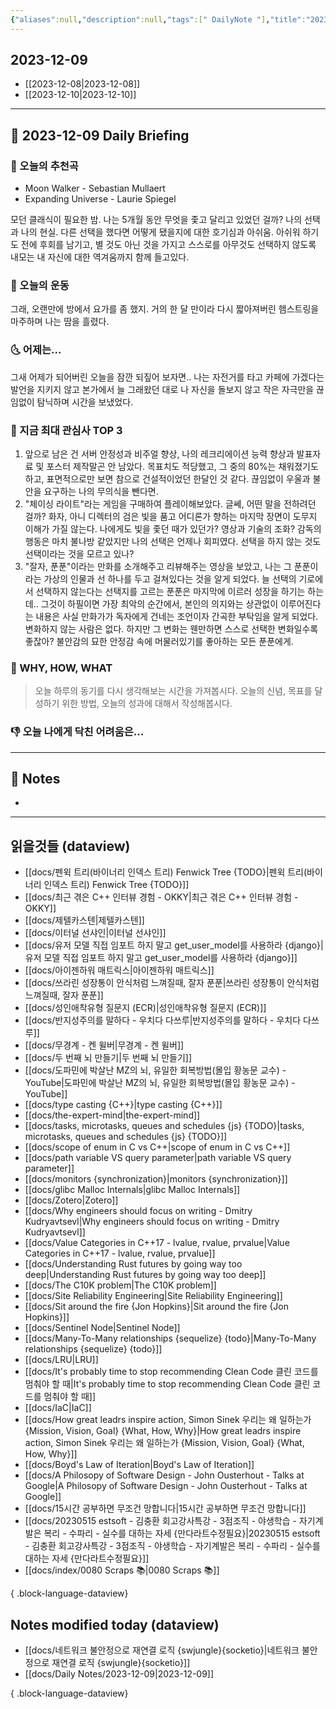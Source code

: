 ```yaml
---
{"aliases":null,"description":null,"tags":[" DailyNote "],"title":"2023-12-09","created":"2023-12-09T01:48:33","updated":"2023-12-09T02:11:13","dg-publish":true,"permalink":"/docs/Daily Notes/2023-12-09/","dgPassFrontmatter":true}
---
```



## 2023-12-09

- [[2023-12-08\|2023-12-08]] 
- [[2023-12-10\|2023-12-10]]

---

## 📅 2023-12-09 Daily Briefing

### 🎵 오늘의 추천곡

- Moon Walker - Sebastian Mullaert
- Expanding Universe - Laurie Spiegel

모던 클래식이 필요한 밤. 나는 5개월 동안 무엇을 좇고 달리고 있었던 걸까? 나의 선택과 나의 현실. 다른 선택을 했다면 어떻게 됐을지에 대한 호기심과 아쉬움. 아쉬워 하기도 전에 후회를 남기고, 별 것도 아닌 것을 가지고 스스로를 아무것도 선택하지 않도록 내모는 내 자신에 대한 역겨움까지 함께 들고있다.

### 🏃 오늘의 운동

그래, 오랜만에 방에서 요가를 좀 했지. 거의 한 달 만이라 다시 짧아져버린 헴스트링을 마주하며 나는 땀을 흘렸다.

### 🌜 어제는...

그새 어제가 되어버린 오늘을 잠깐 되짚어 보자면.. 나는 자전거를 타고 카페에 가겠다는 발언을 지키지 않고 본가에서 늘 그래왔던 대로 나 자신을 돌보지 않고 작은 자극만을 끊임없이 탐닉하며 시간을 보냈었다. 

### 🧠 지금 최대 관심사 TOP 3

1. 앞으로 남은 건 서버 안정성과 비주얼 향상, 나의 레크리에이션 능력 향상과 발표자료 및 포스터 제작말곤 안 남았다. 목표치도 적당했고, 그 중의 80%는 채워졌기도 하고, 표면적으로만 보면 참으로 건설적이었던 한달인 것 같다. 끊임없이 우울과 불안을 요구하는 나의 무의식을 뺀다면.
2. "체이싱 라이트"라는 게임을 구매하여 플레이해보았다. 글쎄, 어떤 말을 전하려던 걸까? 화자, 아니 디렉터의 검은 빛을 품고 어디론가 향하는 마지막 장면이 도무지 이해가 가질 않는다. 나에게도 빛을 좇던 때가 있던가? 영상과 기술의 조화? 감독의 행동은 마치 불나방 같았지만 나의 선택은 언제나 회피였다. 선택을 하지 않는 것도 선택이라는 것을 모르고 있나?
3. "잘자, 푼푼"이라는 만화를 소개해주고 리뷰해주는 영상을 보았고, 나는 그 푼푼이라는 가상의 인물과 선 하나를 두고 걸쳐있다는 것을 알게 되었다. 늘 선택의 기로에서 선택하지 않는다는 선택지를 고르는 푼푼은 마지막에 이르러 성장을 하기는 하는데.. 그것이 하필이면 가장 최악의 순간에서, 본인의 의지와는 상관없이 이루어진다는 내용은 사실 만화가가 독자에게 건네는 조언이자 간곡한 부탁임을 알게 되었다. 변화하지 않는 사람은 없다. 하지만 그 변화는 웬만하면 스스로 선택한 변화일수록 좋잖아? 불안감의 묘한 안정감 속에 머물러있기를 좋아하는 모든 푼푼에게.

### 🚀 WHY, HOW, WHAT

> 오늘 하루의 동기를 다시 생각해보는 시간을 가져봅시다. 오늘의 신념, 목표를 달성하기 위한 방법, 오늘의 성과에 대해서 작성해봅시다.

### 👎 오늘 나에게 닥친 어려움은...

---

## 📝 Notes

- 

---

## 읽을것들 (dataview)

- [[docs/펜윅 트리(바이너리 인덱스 트리) Fenwick Tree {TODO}\|펜윅 트리(바이너리 인덱스 트리) Fenwick Tree {TODO}]]
- [[docs/최근 겪은 C++ 인터뷰 경험 - OKKY\|최근 겪은 C++ 인터뷰 경험 - OKKY]]
- [[docs/제텔카스텐\|제텔카스텐]]
- [[docs/이터널 선샤인\|이터널 선샤인]]
- [[docs/유저 모델 직접 임포트 하지 말고 get_user_model를 사용하라 {django}\|유저 모델 직접 임포트 하지 말고 get_user_model를 사용하라 {django}]]
- [[docs/아이젠하워 매트릭스\|아이젠하워 매트릭스]]
- [[docs/쓰라린 성장통이 안식처럼 느껴질때, 잘자 푼푼\|쓰라린 성장통이 안식처럼 느껴질때, 잘자 푼푼]]
- [[docs/성인애착유형 질문지 (ECR)\|성인애착유형 질문지 (ECR)]]
- [[docs/반지성주의를 말하다 - 우치다 다쓰루\|반지성주의를 말하다 - 우치다 다쓰루]]
- [[docs/무경계 - 켄 윌버\|무경계 - 켄 윌버]]
- [[docs/두 번째 뇌 만들기\|두 번째 뇌 만들기]]
- [[docs/도파민에 박살난 MZ의 뇌, 유일한 회복방법(몰입 황농문 교수) - YouTube\|도파민에 박살난 MZ의 뇌, 유일한 회복방법(몰입 황농문 교수) - YouTube]]
- [[docs/type casting {C++}\|type casting {C++}]]
- [[docs/the-expert-mind\|the-expert-mind]]
- [[docs/tasks, microtasks, queues and schedules {js} {TODO}\|tasks, microtasks, queues and schedules {js} {TODO}]]
- [[docs/scope of enum in C vs C++\|scope of enum in C vs C++]]
- [[docs/path variable VS query parameter\|path variable VS query parameter]]
- [[docs/monitors {synchronization}\|monitors {synchronization}]]
- [[docs/glibc Malloc Internals\|glibc Malloc Internals]]
- [[docs/Zotero\|Zotero]]
- [[docs/Why engineers should focus on writing - Dmitry Kudryavtsevl\|Why engineers should focus on writing - Dmitry Kudryavtsevl]]
- [[docs/Value Categories in C++17 - lvalue, rvalue, prvalue\|Value Categories in C++17 - lvalue, rvalue, prvalue]]
- [[docs/Understanding Rust futures by going way too deep\|Understanding Rust futures by going way too deep]]
- [[docs/The C10K problem\|The C10K problem]]
- [[docs/Site Reliability Engineering\|Site Reliability Engineering]]
- [[docs/Sit around the fire {Jon Hopkins}\|Sit around the fire {Jon Hopkins}]]
- [[docs/Sentinel Node\|Sentinel Node]]
- [[docs/Many-To-Many relationships {sequelize} {todo}\|Many-To-Many relationships {sequelize} {todo}]]
- [[docs/LRU\|LRU]]
- [[docs/It's probably time to stop recommending Clean Code 클린 코드를 멈춰야 할 때\|It's probably time to stop recommending Clean Code 클린 코드를 멈춰야 할 때]]
- [[docs/IaC\|IaC]]
- [[docs/How great leadrs inspire action, Simon Sinek 우리는 왜 일하는가 {Mission, Vision, Goal} {What, How, Why}\|How great leadrs inspire action, Simon Sinek 우리는 왜 일하는가 {Mission, Vision, Goal} {What, How, Why}]]
- [[docs/Boyd's Law of Iteration\|Boyd's Law of Iteration]]
- [[docs/A Philosopy of Software Design - John Ousterhout - Talks at Google\|A Philosopy of Software Design - John Ousterhout - Talks at Google]]
- [[docs/15시간 공부하면 무조건 망합니다\|15시간 공부하면 무조건 망합니다]]
- [[docs/20230515 estsoft - 김충환 회고강사특강 - 3점조직 - 야생학습 - 자기계발은 복리 - 수파리 - 실수를 대하는 자세 {만다라트수정필요}\|20230515 estsoft - 김충환 회고강사특강 - 3점조직 - 야생학습 - 자기계발은 복리 - 수파리 - 실수를 대하는 자세 {만다라트수정필요}]]
- [[docs/index/0080 Scraps 📚\|0080 Scraps 📚]]

{ .block-language-dataview}

## Notes modified today (dataview)

- [[docs/네트워크 불안정으로 재연결 로직 {swjungle}{socketio}\|네트워크 불안정으로 재연결 로직 {swjungle}{socketio}]]
- [[docs/Daily Notes/2023-12-09\|2023-12-09]]

{ .block-language-dataview}
